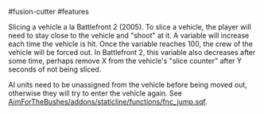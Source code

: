 #fusion-cutter #features 

Slicing a vehicle a la Battlefront 2 (2005). To slice a vehicle, the player will need to stay close to the vehicle and "shoot" at it. A variable will increase each time the vehicle is hit. Once the variable reaches 100, the crew of the vehicle will be forced out. In Battlefront 2, this variable also decreases after some time, perhaps remove X from the vehicle's "slice counter" after Y seconds of not being sliced.

AI units need to be unassigned from the vehicle before being moved out, otherwise they will try to enter the vehicle again. See [AimForTheBushes/addons/staticline/functions/fnc_jump.sqf](https://github.com/DartsArmaMods/AimForTheBushes/blob/main/addons/staticline/functions/fnc_jump.sqf#L31-L33).